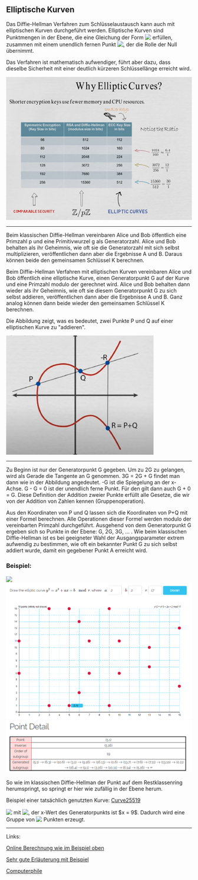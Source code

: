 ## Elliptische Kurven

Das Diffie-Hellman Verfahren zum Schlüsselaustausch kann auch mit elliptischen Kurven durchgeführt werden. Elliptische Kurven sind Punktmengen in der Ebene, die eine Gleichung der Form <!-- $y^2 = x^3 + ax + b$ --> <img style="transform: translateY(0.1em); background: white;" src="https://render.githubusercontent.com/render/math?math=y%5E2%20%3D%20x%5E3%20%2B%20ax%20%2B%20b"> erfüllen, zusammen mit einem unendlich fernen Punkt <!-- $\{\infty\}$ --> <img style="transform: translateY(0.1em); background: white;" src="https://render.githubusercontent.com/render/math?math=%5C%7B%5Cinfty%5C%7D">, der die Rolle der Null übernimmt.

Das Verfahren ist mathematisch aufwendiger, führt aber dazu, dass dieselbe Sicherheit mit einer deutlich kürzeren Schlüssellänge erreicht wird.

<img src= "elliptic1.png" width="600">

----

Beim klassischen Diffie-Hellman vereinbaren Alice und Bob öffentlich eine Primzahl p und eine Primitivwurzel g als Generatorzahl. Alice und Bob behalten als ihr Geheimnis, wie oft sie die Generatorzahl mit sich selbst multiplizieren, veröffentlichen dann aber die Ergebnisse A und B. Daraus können beide den gemeinsamen Schlüssel K berechnen.

Beim Diffie-Hellman Verfahren mit elliptischen Kurven vereinbaren Alice und Bob öffentlich eine elliptische Kurve, einen Generatorpunkt G auf der Kurve und eine Primzahl modulo der gerechnet wird. Alice und Bob behalten dann wieder als ihr Geheimnis, wie oft sie diesem Generatorpunkt G zu sich selbst addieren, veröffentlichen dann aber die Ergebnisse A und B. Ganz analog können dann beide wieder den gemeinsamen Schlüssel K berechnen. 

Die Abbildung zeigt, was es bedeutet, zwei Punkte P und Q auf einer elliptischen Kurve zu "addieren".

<img src= "elliptic2.png" width="400">

---

Zu Beginn ist nur der Generatorpunkt G gegeben. Um zu 2G zu gelangen, wird als Gerade die Tangente an G genommen. 3G = 2G + G findet man dann wie in der Abbildung angedeutet. -G ist die Spiegelung an der x-Achse. G - G = 0 ist der unendlich ferne Punkt. Für den gilt dann auch G + 0 = G. Diese Definition der Addition zweier Punkte erfüllt alle Gesetze, die wir von der Addition von Zahlen kennen (Gruppenoperation).  

Aus den Koordinaten von P und Q lassen sich die Koordinaten von P+Q mit einer Formel berechnen. Alle Operationen dieser Formel werden modulo der vereinbarten Primzahl durchgeführt. Ausgehend von dem Generatorpunkt G ergeben sich so Punkte in der Ebene: G, 2G, 3G, ... . Wie beim klassischen Diffie-Hellman ist es bei geeigneter Wahl der Ausgangsparameter extrem aufwendig zu bestimmen, wie oft ein bekannter Punkt G zu sich selbst addiert wurde, damit ein gegebener Punkt A erreicht wird. 





### Beispiel:

<!-- $y^2 = x^3 + 2x + 2$, $p = 17, G = (5,1)$ --> <img style="transform: translateY(0.1em); background: white;" src="https://render.githubusercontent.com/render/math?math=y%5E2%20%3D%20x%5E3%20%2B%202x%20%2B%202%24%2C%20%24p%20%3D%2017%2C%20G%20%3D%20(5%2C1)">


<img src= "elliptic3.png" width="800">

<img src= "elliptic4.png" width="800">


So wie im klassischen Diffie-Hellman der Punkt auf dem Restklassenring herumspringt, so springt er hier wie zufällig in der Ebene herum.


Beispiel einer tatsächlich genutzten Kurve:  [Curve25519](https://en.wikipedia.org/wiki/Curve25519)

<!-- $y^{2}=x^{3}+486662x^{2}+x$ --> <img style="transform: translateY(0.1em); background: white;" src="https://render.githubusercontent.com/render/math?math=y%5E%7B2%7D%3Dx%5E%7B3%7D%2B486662x%5E%7B2%7D%2Bx"> mit <!-- $p = 2^{255}-19$ --> <img style="transform: translateY(0.1em); background: white;" src="https://render.githubusercontent.com/render/math?math=p%20%3D%202%5E%7B255%7D-19">, der x-Wert des Generatorpunkts ist $x = 9$. Dadurch wird eine Gruppe von 
<!-- $ 2^{252}+27742317777372353535851937790883648493$ --> <img style="transform: translateY(0.1em); background: white;" src="https://render.githubusercontent.com/render/math?math=2%5E%7B252%7D%2B27742317777372353535851937790883648493"> Punkten erzeugt.

----

Links:

[Online Berechnung wie im Beispiel oben](https://graui.de/code/elliptic2/)  

[Sehr gute Erläuterung mit Beispiel](https://www.youtube.com/watch?v=F3zzNa42-tQ&t=228s)

[Computerphile](https://www.youtube.com/watch?v=NF1pwjL9-DE)